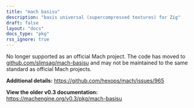 ```yaml
---
title: "mach basisu"
description: "basis universal (supercompressed textures) for Zig"
draft: false
layout: "docs"
docs_type: "pkg"
rss_ignore: true
---
```


No longer supported as an official Mach project. The code has moved to [github.com/slimsag/mach-basisu](https://github.com/slimsag/mach-basisu) and may not be maintained to the same standard as official Mach projects.

**Additional details:** https://github.com/hexops/mach/issues/965

**View the older v0.3 documentation:** https://machengine.org/v0.3/pkg/mach-basisu
